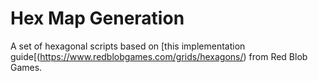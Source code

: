 # Hex Map Generation

A set of hexagonal scripts based on [this implementation guide[(https://www.redblobgames.com/grids/hexagons/) from Red Blob Games.
